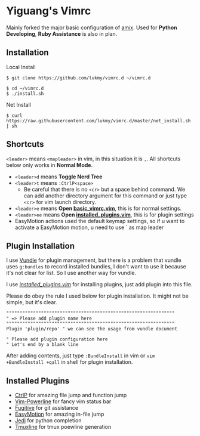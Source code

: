 # Yiguang's Vimrc

Mainly forked the major basic configuration of [amix](https://github.com/amix/vimrc). Used for
**Python Developing**, **Ruby Assistance** is also in plan. 

## Installation

Local Install

```shell
$ git clone https://github.com/lukmy/vimrc.d ~/vimrc.d

$ cd ~/vimrc.d
$ ./install.sh
```

Net Install

```shell
$ curl https://raw.githubusercontent.com/lukmy/vimrc.d/master/net_install.sh | sh
```

## Shortcuts

`<leader>` means `<mapleader>` in vim, in this situation it is `,`. All shortcuts below only works in **Normal Mode**.

- `<leader>d` means **Toggle Nerd Tree**
- `<leader>t` means `:CtrlP<space>`
    - Be careful that there is no `<cr>` but a space behind command. We can add another directory argument for this command or just type `<cr>` for vim launch directory.
- `<leader>e` means **Open [basic_vimrc.vim](basic_vimrc.vim)**, this is for normal settings. 
- `<leader>ee` means **Open [installed_plugins.vim](installed_plugins.vim)**, this is for plugin settings
- EasyMotion actions used the default keymap settings, so if u want to activate a EasyMotion motion, u need to use `<leader><leader> as map leader

## Plugin Installation

I use [Vundle](https://github.com/gmarik/vundle) for plugin management, but there is a problem that vundle uses `g:bundles` to record installed bundles, I don't want to use it because it's not clear for list. So I use another way for vundle. 

I use *[installed_plugins.vim](installed_plugins.vim)* for installing plugins, just add plugin into this file. 

Please do obey the rule I used below for plugin installation. It might not be simple, but it's clear.

```viml
"""""""""""""""""""""""""""""""""""""""""""""""""""""""""""""""
" => Please add plugin name here
"""""""""""""""""""""""""""""""""""""""""""""""""""""""""""""""
Plugin 'plugin/repo' " we can see the usage from vundle document

" Please add plugin configuration here
" Let's end by a blank line
```

After adding contents, just type `:BundleInstall` in vim or `vim +BundleInstall +qall` in shell for plugin installation.

## Installed Plugins

- [CtrlP](https://github.com/kien/ctrlp) for amazing file jump and function jump
- [Vim-Powerline](https://github.com/Lokaltog/vim-powerline) for fancy vim status bar
- [Fugitive](https://github.com/tpope/vim-fugitive) for git assistance
- [EasyMotion](https://github.com/Lokaltog/vim-easymotion) for amazing in-file jump
- [Jedi](https://github.com/davidhalter/jedi-vim) for python completion
- [Tmuxline](https://github.com/edkolev/tmuxline.vim) for tmux poewline generation
